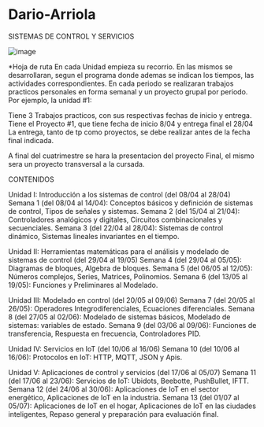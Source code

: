 # Dario-Arriola

SISTEMAS DE CONTROL Y SERVICIOS

![image](https://github.com/ISPC-TST-CyS-2024/Dario-Arriola/assets/97257347/1507440f-1e04-4d02-b481-948fea094e7e)

*Hoja de ruta
En cada Unidad empieza su recorrio.  En las mismos se desarrollaran, segun el programa donde ademas se indican los tiempos, las actividades correspondientes. En cada periodo se realizaran trabajos practicos personales en forma semanal y un proyecto grupal por periodo. Por ejemplo, la unidad #1: 

Tiene 3 Trabajos practicos, con sus respectivas fechas de inicio y entrega. 
Tiene el Proyecto #1, que tiene fecha de inicio 8/04 y entrega final el 28/04
La entrega, tanto de tp como proyectos, se debe realizar antes de la fecha final indicada.  

A final del cuatrimestre se hara la presentacion del proyecto Final, el mismo sera un proyecto transversal a la cursada. 

CONTENIDOS

Unidad I: Introducción a los sistemas de control (del 08/04 al 28/04)
Semana 1 (del 08/04 al 14/04): Conceptos básicos y definición de sistemas de control, Tipos de señales y sistemas.
Semana 2 (del 15/04 al 21/04): Controladores analógicos y digitales, Circuitos combinacionales y secuenciales.
Semana 3 (del 22/04 al 28/04): Sistemas de control dinámico, Sistemas lineales invariantes en el tiempo.
 
Unidad II: Herramientas matemáticas para el análisis y modelado de sistemas de control (del 29/04 al 19/05)
Semana 4 (del 29/04 al 05/05): Diagramas de bloques, Algebra de bloques.
Semana 5 (del 06/05 al 12/05): Números complejos, Series, Matrices, Polinomios.
Semana 6 (del 13/05 al 19/05): Funciones y Preliminares al Modelado.
 
Unidad III: Modelado en control (del 20/05 al 09/06)
Semana 7 (del 20/05 al 26/05): Operadores Integrodiferenciales, Ecuaciones diferenciales.
Semana 8 (del 27/05 al 02/06): Modelado de sistemas básicos, Modelado de sistemas: variables de estado.
Semana 9 (del 03/06 al 09/06): Funciones de transferencia, Respuesta en frecuencia, Controladores PID.
  
Unidad IV: Servicios en IoT (del 10/06 al 16/06)
 Semana 10 (del 10/06 al 16/06): Protocolos en IoT: HTTP, MQTT, JSON y Apis.
 
Unidad V: Aplicaciones de control y servicios (del 17/06 al 05/07)
 Semana 11 (del 17/06 al 23/06): Servicios de IoT: Ubidots, Beebotte, PushBullet, IFTT.
Semana 12 (del 24/06 al 30/06): Aplicaciones de IoT en el sector energético, Aplicaciones de IoT en la industria.
Semana 13 (del 01/07 al 05/07): Aplicaciones de IoT en el hogar, Aplicaciones de IoT en las ciudades inteligentes, Repaso general y preparación para evaluación final.

